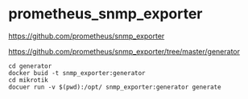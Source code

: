 # prometheus_snmp_exporter

https://github.com/prometheus/snmp_exporter

https://github.com/prometheus/snmp_exporter/tree/master/generator

```
cd generator
docker buid -t snmp_exporter:generator
cd mikrotik
docuer run -v $(pwd):/opt/ snmp_exporter:generator generate
```
